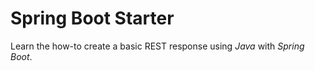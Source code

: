 # Spring Boot Starter
Learn the how-to create a basic REST response using *Java* with *Spring Boot*.
